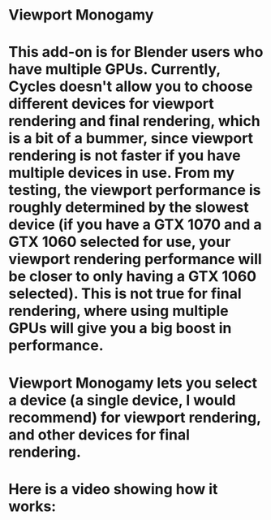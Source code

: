 # Viewport Monogamy
# This add-on is for Blender users who have multiple GPUs. Currently, Cycles doesn't allow you to choose different devices for viewport rendering and final rendering, which is a bit of a bummer, since viewport rendering is not faster if you have multiple devices in use. From my testing, the viewport performance is roughly determined by the slowest device (if you have a GTX 1070 and a GTX 1060 selected for use, your viewport rendering performance will be closer to only having a GTX 1060 selected). This is not true for final rendering, where using multiple GPUs will give you a big boost in performance.
# Viewport Monogamy lets you select a device (a single device, I would recommend) for viewport rendering, and other devices for final rendering.
# Here is a video showing how it works:
